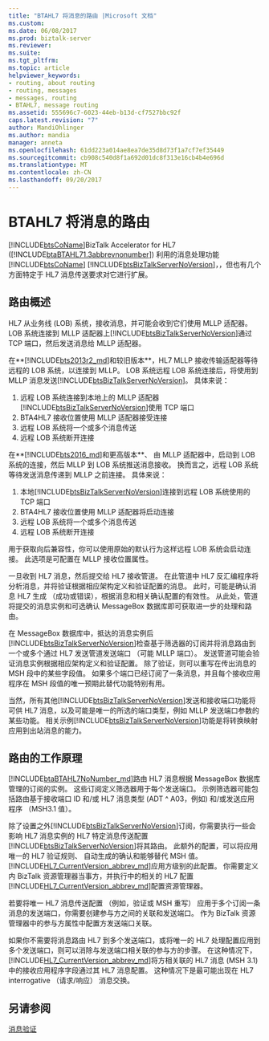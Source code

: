 ```yaml
---
title: "BTAHL7 将消息的路由 |Microsoft 文档"
ms.custom: 
ms.date: 06/08/2017
ms.prod: biztalk-server
ms.reviewer: 
ms.suite: 
ms.tgt_pltfrm: 
ms.topic: article
helpviewer_keywords:
- routing, about routing
- routing, messages
- messages, routing
- BTAHL7, message routing
ms.assetid: 555696c7-6023-44eb-b13d-cf7527bbc92f
caps.latest.revision: "7"
author: MandiOhlinger
ms.author: mandia
manager: anneta
ms.openlocfilehash: 61dd223a014ae8ea7de35d8d73f1a7cf7ef35449
ms.sourcegitcommit: cb908c540d8f1a692d01dc8f313e16cb4b4e696d
ms.translationtype: MT
ms.contentlocale: zh-CN
ms.lasthandoff: 09/20/2017
---
```

# <a name="how-btahl7-routes-messages"></a>BTAHL7 将消息的路由
[!INCLUDE[btsCoName](../../includes/btsconame-md.md)]BizTalk Accelerator for HL7 ([!INCLUDE[btaBTAHL71.3abbrevnonumber](../../includes/btabtahl71-3abbrevnonumber-md.md)]) 利用的消息处理功能[!INCLUDE[btsCoName](../../includes/btsconame-md.md)] [!INCLUDE[btsBizTalkServerNoVersion](../../includes/btsbiztalkservernoversion-md.md)]，，但也有几个方面特定于 HL7 消息传送要求对它进行扩展。  

## <a name="routing-overview"></a>路由概述

HL7 从业务线 (LOB) 系统，接收消息，并可能会收到它们使用 MLLP 适配器。 LOB 系统连接到 MLLP 适配器上[!INCLUDE[btsBizTalkServerNoVersion](../../includes/btsbiztalkservernoversion-md.md)]通过 TCP 端口，然后发送消息给 MLLP 适配器。

在**[!INCLUDE[bts2013r2_md](../../includes/bts2013r2-md.md)]和较旧版本**，HL7 MLLP 接收传输适配器等待远程的 LOB 系统，以连接到 MLLP。 LOB 系统远程 LOB 系统连接后，将使用到 MLLP 消息发送[!INCLUDE[btsBizTalkServerNoVersion](../../includes/btsbiztalkservernoversion-md.md)]。 具体来说： 

1. 远程 LOB 系统连接到本地上的 MLLP 适配器[!INCLUDE[btsBizTalkServerNoVersion](../../includes/btsbiztalkservernoversion-md.md)]使用 TCP 端口 
2. BTA4HL7 接收位置使用 MLLP 适配器接受连接 
3. 远程 LOB 系统将一个或多个消息传送 
4. 远程 LOB 系统断开连接

在**[!INCLUDE[bts2016_md](../../includes/bts2016-md.md)]和更高版本**、 由 MLLP 适配器中，启动到 LOB 系统的连接，然后 MLLP 到 LOB 系统推送消息接收。 换而言之，远程 LOB 系统等待发送消息传递到 MLLP 之前连接。 具体来说： 

1. 本地[!INCLUDE[btsBizTalkServerNoVersion](../../includes/btsbiztalkservernoversion-md.md)]连接到远程 LOB 系统使用的 TCP 端口 
2. BTA4HL7 接收位置使用 MLLP 适配器将启动连接 
3. 远程 LOB 系统将一个或多个消息传送 
4. 远程 LOB 系统断开连接 

用于获取向后兼容性，你可以使用原始的默认行为这样远程 LOB 系统会启动连接。 此选项是可配置在 MLLP 接收位置属性。 
 
一旦收到 HL7 消息，然后提交给 HL7 接收管道。 在此管道中 HL7 反汇编程序将分析消息，并将验证根据相应架构定义和验证配置的消息。 此时，可能是确认消息 HL7 生成 （成功或错误），根据消息和相关确认配置的有效性。 从此处，管道将提交的消息实例和可选确认 MessageBox 数据库即可获取进一步的处理和路由。  
  
 在 MessageBox 数据库中，抵达的消息实例后[!INCLUDE[btsBizTalkServerNoVersion](../../includes/btsbiztalkservernoversion-md.md)]检查基于筛选器的订阅并将消息路由到一个或多个通过 HL7 发送管道发送端口 （可能 MLLP 端口）。 发送管道可能会验证消息实例根据相应架构定义和验证配置。 除了验证，则可以重写在传出消息的 MSH 段中的某些字段值。 如果多个端口已经订阅了一条消息，并且每个接收应用程序在 MSH 段值的唯一预期此替代功能特别有用。  
  
 当然，所有其他[!INCLUDE[btsBizTalkServerNoVersion](../../includes/btsbiztalkservernoversion-md.md)]发送和接收端口功能将可供 HL7 消息，以及可能是唯一的所选的端口类型，例如 MLLP 发送端口参数的某些功能。 相关示例[!INCLUDE[btsBizTalkServerNoVersion](../../includes/btsbiztalkservernoversion-md.md)]功能是将转换映射应用到出站消息的能力。  
  
## <a name="how-routing-works"></a>路由的工作原理

[!INCLUDE[btaBTAHL7NoNumber_md](../../includes/btabtahl7nonumber-md.md)]路由 HL7 消息根据 MessageBox 数据库管理的订阅的实例。 这些订阅定义筛选器用于每个发送端口。 示例筛选器可能包括路由基于接收端口 ID 和/或 HL7 消息类型 (ADT ^ A03，例如) 和/或发送应用程序 （MSH3.1 值）。  
  
 除了设置之外[!INCLUDE[btsBizTalkServerNoVersion](../../includes/btsbiztalkservernoversion-md.md)]订阅，你需要执行一些会影响 HL7 消息实例的 HL7 特定消息传送配置[!INCLUDE[btsBizTalkServerNoVersion](../../includes/btsbiztalkservernoversion-md.md)]将其路由。 此额外的配置，可以将应用唯一的 HL7 验证规则、 自动生成的确认和能够替代 MSH 值。 [!INCLUDE[HL7_CurrentVersion_abbrev_md](../../includes/hl7-currentversion-abbrev-md.md)]应用方级别的此配置。 你需要定义内 BizTalk 资源管理器当事方，并执行中的相关的 HL7 配置[!INCLUDE[HL7_CurrentVersion_abbrev_md](../../includes/hl7-currentversion-abbrev-md.md)]配置资源管理器。  
  
 若要将唯一 HL7 消息传送配置 （例如，验证或 MSH 重写） 应用于多个订阅一条消息的发送端口，你需要创建参与方之间的关联和发送端口。 作为 BizTalk 资源管理器中的参与方属性中配置方发送端口关联。  
  
 如果你不需要将消息路由 HL7 到多个发送端口，或将唯一的 HL7 处理配置应用到多个发送端口，则可以消除与发送端口相关联的参与方的步骤。 在这种情况下，[!INCLUDE[HL7_CurrentVersion_abbrev_md](../../includes/hl7-currentversion-abbrev-md.md)]将方相关联的 HL7 消息 (MSH 3.1) 中的接收应用程序字段通过其 HL7 消息配置。 这种情况下是最可能出现在 HL7 interrogative （请求/响应） 消息交换。  
  
## <a name="see-also"></a>另请参阅  
 [消息验证](../../adapters-and-accelerators/accelerator-hl7/message-validation.md)